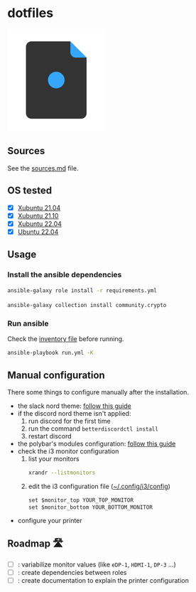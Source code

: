 # dotfiles

![logo](logo.png)

## Sources

See the [sources.md](sources.md) file.

## OS tested

- [x] [Xubuntu 21.04](https://xubuntu.org/news/xubuntu-21-04-released/)
- [x] [Xubuntu 21.10](https://xubuntu.org/news/xubuntu-21-10-released/)
- [x] [Xubuntu 22.04](https://xubuntu.org/news/xubuntu-22-04-released/)
- [x] [Ubuntu 22.04](https://ubuntu.com/blog/ubuntu-22-04-lts-released)

## Usage

### Install the ansible dependencies

```bash
ansible-galaxy role install -r requirements.yml

ansible-galaxy collection install community.crypto
```

### Run ansible

Check the [inventory file](hosts.ini) before running.

```bash
ansible-playbook run.yml -K
```

## Manual configuration

There some things to configure manually after the installation.

- the slack nord theme: [follow this guide](https://www.nordtheme.com/ports/slack)
- if the discord nord theme isn't applied:
    1. run discord for the first time
    2. run the command `betterdiscordctl install`
    3. restart discord
- the polybar's modules configuration: [follow this guide](https://github.com/Artmorse/polybar-nord/blob/master/modules-configuration.md)
- check the i3 monitor configuration
    1. list your monitors
        ```bash
        xrandr --listmonitors
        ```
    2. edit the i3 configuration file ([~/.config/i3/config](~/.config/i3/config))
        ```config
        set $monitor_top YOUR_TOP_MONITOR
        set $monitor_bottom YOUR_BOTTOM_MONITOR
        ```
- configure your printer

## Roadmap :motorway:

- [ ] : variabilize monitor values (like `eDP-1`, `HDMI-1`, `DP-3` ...)
- [ ] : create dependencies between roles
- [ ] : create documentation to explain the printer configuration